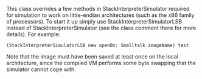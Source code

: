 This class overrides a few methods in StackInterpreterSimulator required for simulation to work on little-endian architectures (such as the x86 family of processors).  To start it up simply use StackInterpreterSimulatorLSB instead of StackInterpreterSimulator (see the class comment there for more details).  For example:

	(StackInterpreterSimulatorLSB new openOn: Smalltalk imageName) test

Note that the image must have been saved at least once on the local architecture, since the compiled VM performs some byte swapping that the simulator cannot cope with.